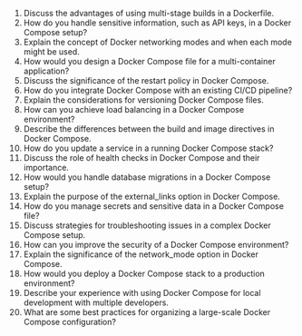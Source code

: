 1. Discuss the advantages of using multi-stage builds in a Dockerfile.
2. How do you handle sensitive information, such as API keys, in a Docker Compose setup?
3. Explain the concept of Docker networking modes and when each mode might be used.
4. How would you design a Docker Compose file for a multi-container application?
5. Discuss the significance of the restart policy in Docker Compose.
6. How do you integrate Docker Compose with an existing CI/CD pipeline?
7. Explain the considerations for versioning Docker Compose files.
8. How can you achieve load balancing in a Docker Compose environment?
9. Describe the differences between the build and image directives in Docker Compose.
10. How do you update a service in a running Docker Compose stack?
11. Discuss the role of health checks in Docker Compose and their importance.
12. How would you handle database migrations in a Docker Compose setup?
13. Explain the purpose of the external_links option in Docker Compose.
14. How do you manage secrets and sensitive data in a Docker Compose file?
15. Discuss strategies for troubleshooting issues in a complex Docker Compose setup.
16. How can you improve the security of a Docker Compose environment?
17. Explain the significance of the network_mode option in Docker Compose.
18. How would you deploy a Docker Compose stack to a production environment?
19. Describe your experience with using Docker Compose for local development with multiple developers.
20. What are some best practices for organizing a large-scale Docker Compose configuration?